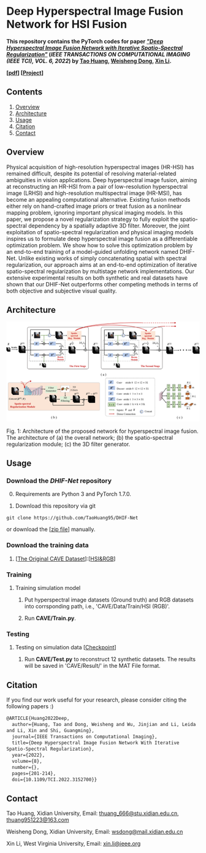 # Deep Hyperspectral Image Fusion Network for HSI Fusion

**This repository contains the PyTorch codes for paper <u>*"Deep Hyperspectral Image Fusion Network with Iterative Spatio-Spectral Regularization"*</u> (*IEEE TRANSACTIONS ON COMPUTATIONAL IMAGING (IEEE TCI), VOL. 6, 2022*) by [Tao Huang](https://github.com/TaoHuang95), [Weisheng Dong](https://see.xidian.edu.cn/faculty/wsdong/), [Xin Li](https://xinli.faculty.wvu.edu/).**  

**[[pdf](https://ieeexplore.ieee.org/document/9718189)] [[Project](https://see.xidian.edu.cn/faculty/wsdong/Projects/TCI2022-DHIF-Net/DHIF-Net.htm)]** 


## Contents

1. [Overview](#Overview)
2. [Architecture](#Architecture)
3. [Usage](#Usage)
6. [Citation](#Citation)
7. [Contact](#Contact)

## Overview
Physical acquisition of high-resolution hyperspectral images (HR-HSI) has remained difficult, despite its potential of resolving material-related ambiguities in vision applications. Deep hyperspectral image fusion, aiming at reconstructing an HR-HSI from a pair of low-resolution hyperspectral image (LRHSI) and high-resolution multispectral image (HR-MSI), has become an appealing computational alternative. Existing fusion methods either rely on hand-crafted image priors or treat fusion as a nonlinear mapping problem, ignoring important physical imaging models. In this paper, we propose a novel regularization strategy to fully exploit the spatio-spectral dependency by a spatially adaptive 3D filter. Moreover, the joint exploitation of spatio-spectral regularization and physical imaging models inspires us to formulate deep hyperspectral image fusion as a differentiable optimization problem. We show how to solve this optimization problem by an end-to-end training of a model-guided unfolding network named DHIF-Net. Unlike existing works of simply concatenating spatial with spectral regularization, our approach aims at an end-to-end optimization of iterative spatio-spectral regularization by multistage network implementations. Our extensive experimental results on both synthetic and real datasets have shown that our DHIF-Net outperforms other competing methods in terms of both objective and subjective visual quality.


## Architecture

<p align="center">
<img src="Images/Network.png" width="1200">
</p>
Fig. 1: Architecture of the proposed network for hyperspectral image fusion. The architecture of (a) the overall network; (b)
the spatio-spectral regularization module; (c) the 3D filter generator.



## Usage

### Download the *DHIF-Net* repository

0. Requirements are Python 3 and PyTorch 1.7.0.

1. Download this repository via git

```
git clone https://github.com/TaoHuang95/DHIF-Net
```


or download the [[zip file](https://github.com/TaoHuang95/DHIF-Net/archive/main.zip)] manually.

### Download the training data

1. [[The Original CAVE Dataset](https://www.cs.columbia.edu/CAVE/databases/multispectral/)]:[[HSI&RGB](https://drive.google.com/drive/folders/1nZnGHQhULspJ9w8Xcbv55wTujJ2lT6tI?usp=sharing)]



### Training 

1. Training simulation model

    1) Put hyperspectral image datasets (Ground truth) and RGB datasets into corrsponding path, i.e., 'CAVE/Data/Train/HSI (RGB)'.

    2) Run **CAVE/Train.py**.


### Testing 

1. Testing on simulation data [[Checkpoint](https://drive.google.com/drive/folders/1l9B1JCUfhfwtmimSpCJlJlnVr16gjdyo?usp=sharing)]

    1) Run **CAVE/Test.py** to reconstruct 12 synthetic datasets. The results will be saved in 'CAVE/Result/' in the MAT File format.  


## Citation


If you find our work useful for your research, please consider citing the following papers :)

```
@ARTICLE{Huang2022Deep,  
  author={Huang, Tao and Dong, Weisheng and Wu, Jinjian and Li, Leida and Li, Xin and Shi, Guangming},  
  journal={IEEE Transactions on Computational Imaging},   
  title={Deep Hyperspectral Image Fusion Network With Iterative Spatio-Spectral Regularization},   
  year={2022},  
  volume={8},  
  number={},  
  pages={201-214},  
  doi={10.1109/TCI.2022.3152700}}
```




## Contact

Tao Huang, Xidian University, Email: thuang_666@stu.xidian.edu.cn, thuang951223@163.com  

Weisheng Dong, Xidian University, Email: wsdong@mail.xidian.edu.cn  

Xin Li, West Virginia University, Email: xin.li@ieee.org
